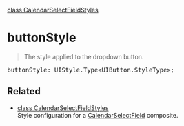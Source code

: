 [class CalendarSelectFieldStyles](CalendarSelectFieldStyles.md)

# buttonStyle

> The style applied to the dropdown button.

<pre class="docgen_signature">buttonStyle: UIStyle.Type&lt;UIButton.StyleType&gt;;</pre>

## Related

- [<!--{ref:class}-->class CalendarSelectFieldStyles](CalendarSelectFieldStyles.md) \
    Style configuration for a [CalendarSelectField](CalendarSelectField.md) composite.
